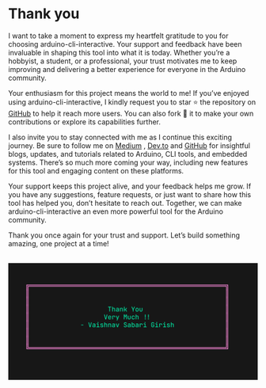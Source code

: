 # Thank you

I want to take a moment to express my heartfelt gratitude to you for choosing arduino-cli-interactive. 
Your support and feedback have been invaluable in shaping this tool into what it is today. 
Whether you’re a hobbyist, a student, or a professional, your trust motivates me to keep improving 
and delivering a better experience for everyone in the Arduino community.

Your enthusiasm for this project means the world to me! If you’ve enjoyed using arduino-cli-interactive,
I kindly request you to star ⭐ the repository on [GitHub](https://github.com/Vaishnav-Sabari-Girish/arduino-cli-interactive)
to help it reach more users. You can also fork 🍴 
it to make your own contributions or explore its capabilities further.

I also invite you to stay connected with me as I continue this exciting journey. 
Be sure to follow me on [Medium](https://medium.com/@forgamesonly684) , 
[Dev.to](https://dev.to/vaishnav_sabari_girish) and [GitHub](https://github.com/Vaishnav-Sabari-Girish) 
for insightful blogs, updates, and tutorials related to Arduino, CLI tools, and embedded systems. 
There’s so much more coming your way, including new features for this tool and engaging content on 
these platforms.

Your support keeps this project alive, and your feedback helps me grow. If you have any suggestions, 
feature requests, or just want to share how this tool has helped you, don’t hesitate to reach out. 
Together, we can make arduino-cli-interactive an even more powerful tool for the Arduino community.

Thank you once again for your trust and support. Let’s build something amazing, one project at a time!
<br><br>

![Thank You](images/thank_you.png)
